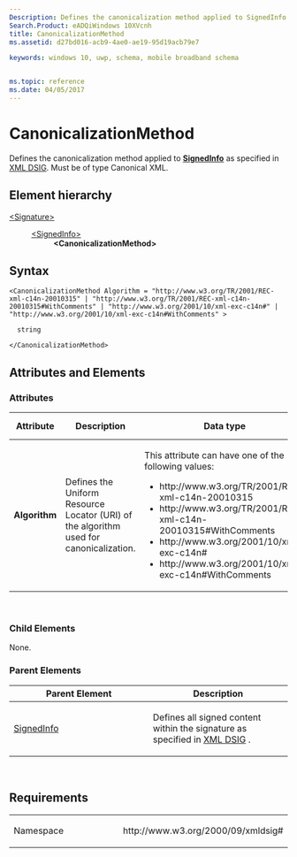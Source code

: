 ```yaml
---
Description: Defines the canonicalization method applied to SignedInfo
Search.Product: eADQiWindows 10XVcnh
title: CanonicalizationMethod
ms.assetid: d27bd016-acb9-4ae0-ae19-95d19acb79e7

keywords: windows 10, uwp, schema, mobile broadband schema


ms.topic: reference
ms.date: 04/05/2017
---
```


# CanonicalizationMethod


Defines the canonicalization method applied to [**SignedInfo**](element-signedinfo.md) as specified in [XML DSIG](https://www.w3.org/TR/xmldsig-core/). Must be of type Canonical XML.

## Element hierarchy

<dl>
<dt><a href="element-signature.md">&lt;Signature&gt;</a></dt>
<dd>
<dl>
<dt><a href="element-signedinfo.md">&lt;SignedInfo&gt;</a></dt>
<dd><b>&lt;CanonicalizationMethod&gt;</b></dd>
</dl>
</dd>
</dl>

## Syntax

``` syntax
<CanonicalizationMethod Algorithm = "http://www.w3.org/TR/2001/REC-xml-c14n-20010315" | "http://www.w3.org/TR/2001/REC-xml-c14n-20010315#WithComments" | "http://www.w3.org/2001/10/xml-exc-c14n#" | "http://www.w3.org/2001/10/xml-exc-c14n#WithComments" >

  string

</CanonicalizationMethod>
```

## Attributes and Elements


### Attributes

<table>
<colgroup>
<col width="20%" />
<col width="20%" />
<col width="20%" />
<col width="20%" />
<col width="20%" />
</colgroup>
<thead>
<tr class="header">
<th>Attribute</th>
<th>Description</th>
<th>Data type</th>
<th>Required</th>
<th>Default value</th>
</tr>
</thead>
<tbody>
<tr class="odd">
<td><strong>Algorithm</strong></td>
<td><p>Defines the Uniform Resource Locator (URI) of the algorithm used for canonicalization.</p></td>
<td><p>This attribute can have one of the following values:</p>
<ul>
<li>http://www.w3.org/TR/2001/REC-xml-c14n-20010315</li>
<li>http://www.w3.org/TR/2001/REC-xml-c14n-20010315#WithComments</li>
<li>http://www.w3.org/2001/10/xml-exc-c14n#</li>
<li>http://www.w3.org/2001/10/xml-exc-c14n#WithComments</li>
</ul></td>
<td>Yes</td>
<td></td>
</tr>
</tbody>
</table>

 

### Child Elements

None.

### Parent Elements

<table>
<colgroup>
<col width="50%" />
<col width="50%" />
</colgroup>
<thead>
<tr class="header">
<th>Parent Element</th>
<th>Description</th>
</tr>
</thead>
<tbody>
<tr class="odd">
<td><a href="element-signedinfo.md">SignedInfo</a> </td>
<td><p>Defines all signed content within the signature as specified in <a href="https://www.w3.org/TR/xmldsig-core/">XML DSIG</a> .</p></td>
</tr>
</tbody>
</table>

 

## Requirements

<table>
<colgroup>
<col width="50%" />
<col width="50%" />
</colgroup>
<tbody>
<tr class="odd">
<td><p>Namespace</p></td>
<td><p>http://www.w3.org/2000/09/xmldsig#</p></td>
</tr>
</tbody>
</table>

 

 



